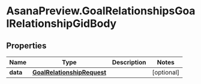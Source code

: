 # AsanaPreview.GoalRelationshipsGoalRelationshipGidBody

## Properties
Name | Type | Description | Notes
------------ | ------------- | ------------- | -------------
**data** | [**GoalRelationshipRequest**](GoalRelationshipRequest.md) |  | [optional] 
